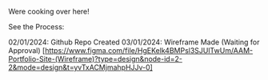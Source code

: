 Were cooking over here!

See the Process:

02/01/2024: Github Repo Created
03/01/2024: Wireframe Made (Waiting for Approval)
[https://www.figma.com/file/HgEKelk4BMPsl3SJUlTwUm/AAM-Portfolio-Site-(Wireframe)?type=design&node-id=2-2&mode=design&t=yvTxACMjmahpHJJv-0]

